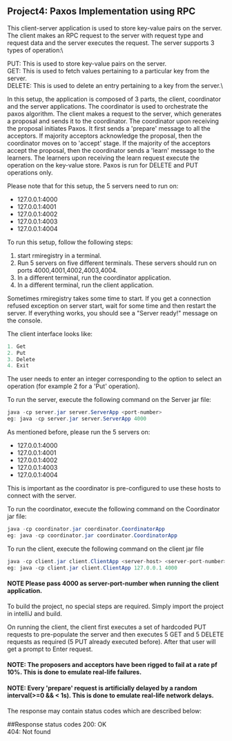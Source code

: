 ## Project4: Paxos Implementation using RPC
This client-server application is used to store key-value pairs on the server. The client makes an RPC
request to the server with request type and request data and the server executes the request.
The server supports 3 types of operation:\

PUT: This is used to store key-value pairs on the server.\
GET: This is used to fetch values pertaining to a particular key from the server.\
DELETE: This is used to delete an entry pertaining to a key from the server.\


In this setup, the application is composed of 3 parts, the client, coordinator and the server
applications. The coordinator is used to orchestrate the paxos algorithm. The client makes a request
to the server, which generates a proposal and sends it to the coordinator. The coordinator upon 
receiving the proposal initiates Paxos. It first sends a 'prepare' message to all the acceptors. If
majority acceptors acknowledge the proposal, then the coordinator moves on to 'accept' stage. If
the majority of the acceptors accept the proposal, then the coordinator sends a 'learn' message to 
the learners. The learners upon receiving the learn request execute the operation on the key-value 
store. Paxos is run for DELETE and PUT operations only.

Please note that for this setup, the 5 servers need to run on:
- 127.0.0.1:4000
- 127.0.0.1:4001
- 127.0.0.1:4002
- 127.0.0.1:4003
- 127.0.0.1:4004

To run this setup, follow the following steps:
1. start rmiregistry in a terminal.
2. Run 5 servers on five different terminals. These servers should run on ports 4000,4001,4002,4003,4004.
3. In a different terminal, run the coordinator application.
4. In a different terminal, run the client application.

Sometimes rmiregistry takes some time to start. If you get a connection refused exception on server 
start, wait for some time and then restart the server. If everything works, you should see a "Server
ready!" message on the console.

The client interface looks like:
```java
1. Get
2. Put
3. Delete
4. Exit
```
The user needs to enter an integer corresponding to the option to select an operation (for example
2 for a 'Put' operation).


To run the server, execute the following command on the Server jar file:
```java
java -cp server.jar server.ServerApp <port-number>
eg: java -cp server.jar server.ServerApp 4000
```

As mentioned before, please run the 5 servers on:
- 127.0.0.1:4000
- 127.0.0.1:4001
- 127.0.0.1:4002
- 127.0.0.1:4003
- 127.0.0.1:4004

This is important as the coordinator is pre-configured to use these hosts to connect with the server.

To run the coordinator, execute the following command on the Coordinator jar file:
```java
java -cp coordinator.jar coordinator.CoordinatorApp
eg: java -cp coordinator.jar coordinator.CoordinatorApp
```

To run the client, execute the following command on the client jar file
```java
java -cp client.jar client.ClientApp <server-host> <server-port-number>
eg: java -cp client.jar client.ClientApp 127.0.0.1 4000
```
#### NOTE Please pass 4000 as server-port-number when running the client application.

To build the project, no special steps are required. Simply import the project in intelliJ and build.

On running the client, the client first executes a set of hardcoded PUT requests to pre-populate the server
and then executes 5 GET and 5 DELETE requests as required (5 PUT already executed before).
After that user will get a prompt to Enter request.

#### NOTE: The proposers and acceptors have been rigged to fail at a rate pf 10%. This is done to emulate real-life failures.

#### NOTE: Every 'prepare' request is artificially delayed by a random interval(>=0 && < 1s). This is done to emulate real-life network delays.

The response may contain status codes which are described below:

##Response status codes
200: OK\
404: Not found

